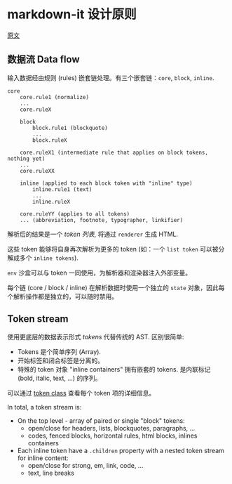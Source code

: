 # markdown-it 设计原则

[原文](https://github.com/markdown-it/markdown-it/blob/master/docs/architecture.md)

## 数据流 Data flow

输入数据经由规则 (rules) 嵌套链处理。有三个嵌套链：`core`, `block`, `inline`.

```
core
    core.rule1 (normalize)
    ...
    core.ruleX

    block
        block.rule1 (blockquote)
        ...
        block.ruleX

    core.ruleX1 (intermediate rule that applies on block tokens, nothing yet)
    ...
    core.ruleXX

    inline (applied to each block token with "inline" type)
        inline.rule1 (text)
        ...
        inline.ruleX

    core.ruleYY (applies to all tokens)
    ... (abbreviation, footnote, typographer, linkifier)

```

解析后的结果是一个 _token 列表_, 将通过 `renderer` 生成 HTML.

这些 token 能够将自身再次解析为更多的 token (如：一个 `list token` 可以被分解成多个 `inline tokens`).

`env` 沙盒可以与 token 一同使用，为解析器和渲染器注入外部变量。

每个链 (core / block / inline) 在解析数据时使用一个独立的 `state` 对象，因此每个解析操作都是独立的，可以随时禁用。

## Token stream

使用更底层的数据表示形式 _tokens_ 代替传统的 AST. 区别很简单:

- Tokens 是个简单序列 (Array).
- 开始标签和闭合标签是分离的。
- 特殊的 token 对象 "inline containers" 拥有嵌套的 tokens. 是内联标记 (bold, italic, text, ...) 的序列。

可以通过 [token class](https://github.com/markdown-it/markdown-it/blob/master/lib/token.js) 查看每个 token 项的详细信息。

In total, a token stream is:

- On the top level - array of paired or single "block" tokens:
  - open/close for headers, lists, blockquotes, paragraphs, ...
  - codes, fenced blocks, horizontal rules, html blocks, inlines containers
- Each inline token have a `.children` property with a nested token stream for inline content:
  - open/close for strong, em, link, code, ...
  - text, line breaks
